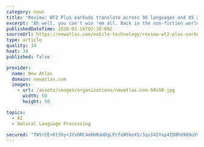 ```yaml
---
category: news
title: "Review: WT2 Plus earbuds translate across 36 languages and 85 accents"
excerpt: "Ah well, you can't win 'em all. Back in the non-fiction world. Humanity has been striving for a real-life Babel fish in the form of translation technology, and the rise of deep learning in recent years has seen machine translation develop in leaps and bounds. Recently, we've had our hands on a couple of nifty hand-held translation devices ..."
publishedDateTime: 2020-01-16T02:38:00Z
sourceUrl: https://newatlas.com/mobile-technology/review-wt2-plus-earbuds-translation-35languages-85accents/
type: article
quality: 34
heat: 34
published: false

provider:
  name: New Atlas
  domain: newatlas.com
  images:
    - url: /assets/images/organizations/newatlas.com-50x50.jpg
      width: 50
      height: 50

topics:
  - AI
  - Natural Language Processing

secured: "TW5rCE+Kt3hy+3YvbRC4eKHRaUDgLPcfoN5keX5/3qvI4IYxp4ID8hb989u5V6CEjLBAieKgmSMHuqRiwECcBKyEmrZhrZte1GLW+ZjwiLJ8PhK4W652pbWtyo4Ujj6K4wU6Dg98JcghxbXcYJSSWNi35riuC04QOGTrYHoLGVv9tGVF2AiFthYRcb/4kxmiriCik64l18vVkXd0uBWzUsiMweYdQkwkRyaQeItbjEusWfmlTmB8SdacTRUtIFWyxhg/MofGTcGvl4t7WxQYDV1tPLzxk6uZAlegdFkBvEIz4yVlhbihc5mt27fgaVLBQGXw+jpFHBU6IyxFwQ+8frlneLeq60IWJLaSuEmQjcAOIN21/bOVztSq7odUwkRUQo4P4Q71J/yhXHvLUHwth402aOPRXKtf87F7QWTCt5PAaRax/KSSTNzzj44BKZdy+J8yELWrD3ClB95ERs/Mig==;Rsv5Xp9xqQ6TUXwip9OmGg=="
---
```


